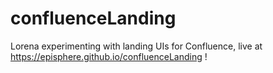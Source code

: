 # confluenceLanding
Lorena experimenting with landing UIs for Confluence, live at https://episphere.github.io/confluenceLanding !
